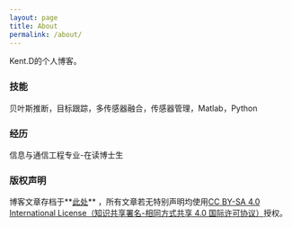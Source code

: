 ```yaml
---
layout: page
title: About
permalink: /about/
---
```


Kent.D的个人博客。

### 技能

贝叶斯推断，目标跟踪，多传感器融合，传感器管理，Matlab，Python

### 经历

信息与通信工程专业-在读博士生

### 版权声明

博客文章存档于**[此处](https://github.com/tobeingoodmood/tobeingoodmood.github.io/tree/master/_posts)** ，所有文章若无特别声明均使用[CC BY-SA 4.0 International License（知识共享署名-相同方式共享 4.0 国际许可协议）](http://creativecommons.org/licenses/by-sa/4.0/)授权。

